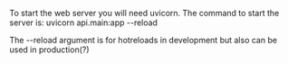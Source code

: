 To start the web server you will need uvicorn.
The command to start the server is: uvicorn api.main:app --reload

The --reload argument is for hotreloads in development but also can be used in production(?)